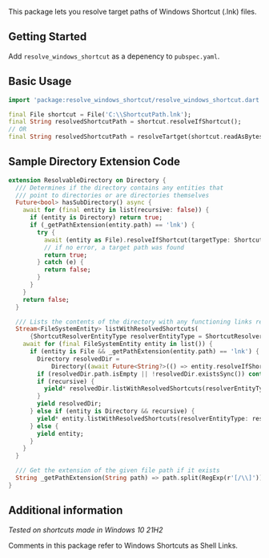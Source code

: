 This package lets you resolve target paths of Windows Shortcut (.lnk) files.

## Getting Started

Add `resolve_windows_shortcut` as a depenency to `pubspec.yaml`.

## Basic Usage

```dart
import 'package:resolve_windows_shortcut/resolve_windows_shortcut.dart';

final File shortcut = File('C:\\ShortcutPath.lnk');
final String resolvedShortcutPath = shortcut.resolveIfShortcut();
// OR
final String resolvedShortcutPath = resolveTartget(shortcut.readAsBytesSync());
```

## Sample Directory Extension Code

```dart
extension ResolvableDirectory on Directory {
  /// Determines if the directory contains any entities that
  /// point to directories or are directories themselves
  Future<bool> hasSubDirectory() async {
    await for (final entity in list(recursive: false)) {
      if (entity is Directory) return true;
      if (_getPathExtension(entity.path) == 'lnk') {
        try {
          await (entity as File).resolveIfShortcut(targetType: ShortcutResolverEntityType.directory);
          // if no error, a target path was found
          return true;
        } catch (e) {
          return false;
        }
      }
    }
    return false;
  }

  /// Lists the contents of the directory with any functioning links resolved
  Stream<FileSystemEntity> listWithResolvedShortcuts(
      {ShortcutResolverEntityType resolverEntityType = ShortcutResolverEntityType.any, bool recursive = false}) async* {
    await for (final FileSystemEntity entity in list()) {
      if (entity is File && _getPathExtension(entity.path) == 'lnk') {
        Directory resolvedDir =
            Directory((await Future<String?>(() => entity.resolveIfShortcut(targetType: resolverEntityType)) ?? ''));
        if (resolvedDir.path.isEmpty || !resolvedDir.existsSync()) continue;
        if (recursive) {
          yield* resolvedDir.listWithResolvedShortcuts(resolverEntityType: resolverEntityType, recursive: recursive);
        }
        yield resolvedDir;
      } else if (entity is Directory && recursive) {
        yield* entity.listWithResolvedShortcuts(resolverEntityType: resolverEntityType, recursive: recursive);
      } else {
        yield entity;
      }
    }
  }

  /// Get the extension of the given file path if it exists
  String _getPathExtension(String path) => path.split(RegExp(r'[/\\]')).last.split('.').last;
}
```

## Additional information

_Tested on shortcuts made in Windows 10 21H2_

Comments in this package refer to Windows Shortcuts as Shell Links.
